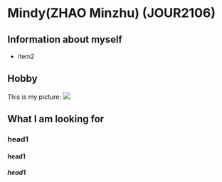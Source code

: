 # Mindy(ZHAO Minzhu) (JOUR2106)
## Information about myself
* item2
## Hobby
This is my picture:
![](https://pbs.twimg.com/profile_images/963376830161047553/V1zJOIJP_400x400.jpg)
## What I am looking for
### head1
#### head1
##### head1
